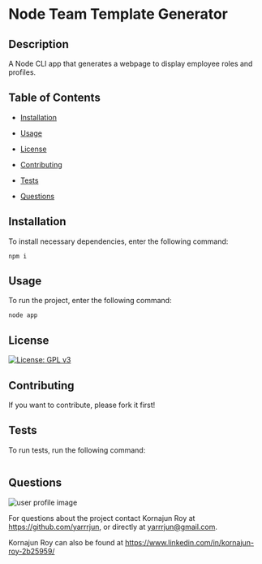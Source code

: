 
    
# Node Team Template Generator
## Description
A Node CLI app that generates a webpage to display employee roles and profiles.
        
## Table of Contents
        
* [Installation](#installation)
        
* [Usage](#usage)
        
* [License](#license)
        
* [Contributing](#contributing)
        
* [Tests](#tests)
        
* [Questions](#questions)
        
## Installation
        
To install necessary dependencies, enter the following command:
        
```
npm i
```
        
## Usage

To run the project, enter the following command:

```
node app
```
        
## License
[![License: GPL v3](https://img.shields.io/badge/License-GPL%20v3-blue.svg)](http://www.gnu.org/licenses/gpl-3.0)
        
## Contributing
        
If you want to contribute, please fork it first!
## Tests
        
To run tests, run the following command:
        
```

```
        
## Questions
![user profile image](https://avatars2.githubusercontent.com/u/22282522?v=4)

For questions about the project contact Kornajun Roy at https://github.com/yarrrjun, or directly at yarrrjun@gmail.com.

Kornajun Roy can also be found at https://www.linkedin.com/in/kornajun-roy-2b25959/
        
